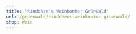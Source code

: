 ```yaml
---
title: "Rindchen's Weinkontor Grünwald"
url: /gruenwald/rindchens-weinkontor-gruenwald/
shop: Wein
---
```

